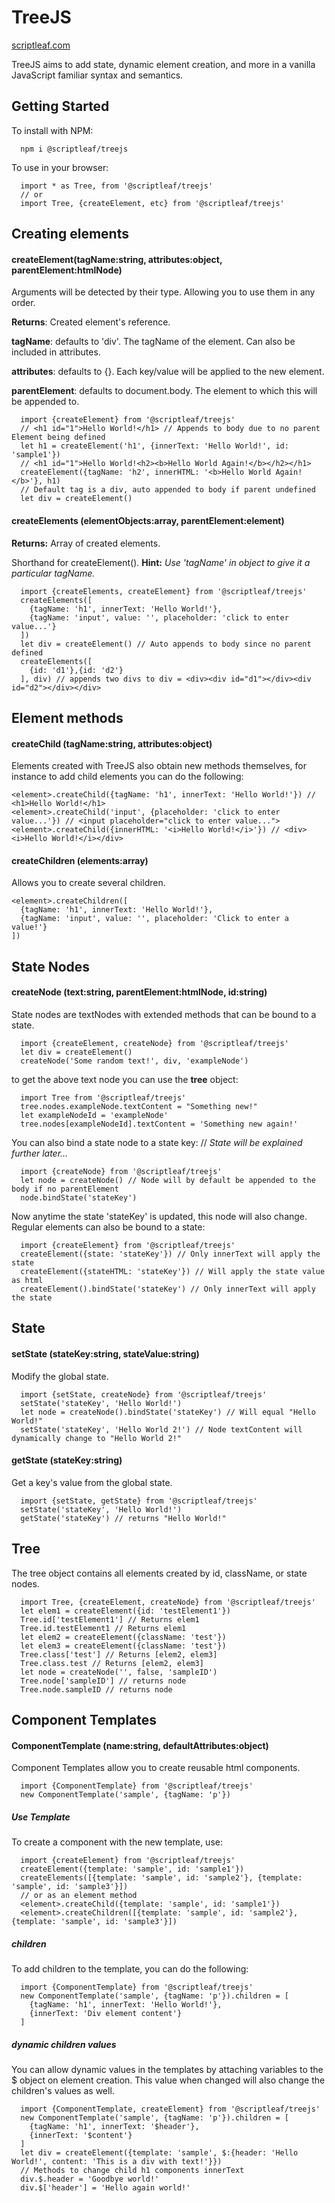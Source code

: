 # TreeJS
[scriptleaf.com](https://scriptleaf.com/)

TreeJS aims to add state, dynamic element creation, and more in a vanilla JavaScript familiar syntax and semantics.

## Getting Started
To install with NPM:
```CLI
  npm i @scriptleaf/treejs
```

To use in your browser:
```JS
  import * as Tree, from '@scriptleaf/treejs'
  // or
  import Tree, {createElement, etc} from '@scriptleaf/treejs'
```

## Creating elements
#### createElement(tagName:string, attributes:object, parentElement:htmlNode)
Arguments will be detected by their type. Allowing you to use them in any order.

**Returns**: Created element's reference.

**tagName**: defaults to 'div'. The tagName of the element. Can also be included in attributes.

**attributes**: defaults to {}. Each key/value will be applied to the new element.

**parentElement**: defaults to document.body. The element to which this will be appended to.
```JS
  import {createElement} from '@scriptleaf/treejs'
  // <h1 id="1">Hello World!</h1> // Appends to body due to no parent Element being defined
  let h1 = createElement('h1', {innerText: 'Hello World!', id: 'sample1'})
  // <h1 id="1">Hello World!<h2><b>Hello World Again!</b></h2></h1>
  createElement({tagName: 'h2', innerHTML: '<b>Hello World Again!</b>'}, h1)
  // Default tag is a div, auto appended to body if parent undefined
  let div = createElement()
```
#### createElements (elementObjects:array, parentElement:element)
**Returns:** Array of created elements.

Shorthand for createElement(). **Hint:** *Use 'tagName' in object to give it a particular tagName.*
```JS
  import {createElements, createElement} from '@scriptleaf/treejs'
  createElements([
    {tagName: 'h1', innerText: 'Hello World!'},
    {tagName: 'input', value: '', placeholder: 'click to enter value...'}
  ])
  let div = createElement() // Auto appends to body since no parent defined
  createElements([
    {id: 'd1'},{id: 'd2'}
  ], div) // appends two divs to div = <div><div id="d1"></div><div id="d2"></div></div>
```
## Element methods
#### createChild (tagName:string, attributes:object)
Elements created with TreeJS also obtain new methods themselves, for instance to add child elements you can do
the following:
```JS
<element>.createChild({tagName: 'h1', innerText: 'Hello World!'}) // <h1>Hello World!</h1>
<element>.createChild('input', {placeholder: 'click to enter value...'}) // <input placeholder="click to enter value...">
<element>.createChild({innerHTML: '<i>Hello World!</i>'}) // <div><i>Hello World!</i></div>
```
#### createChildren (elements:array)
Allows you to create several children.
```JS
<element>.createChildren([
  {tagName: 'h1', innerText: 'Hello World!'},
  {tagName: 'input', value: '', placeholder: 'Click to enter a value!'}
])
```

## State Nodes
#### createNode (text:string, parentElement:htmlNode, id:string)
State nodes are textNodes with extended methods that can be bound to a state.
```JS
  import {createElement, createNode} from '@scriptleaf/treejs'
  let div = createElement()
  createNode('Some random text!', div, 'exampleNode')
```
to get the above text node you can use the **tree** object:
```JS
  import Tree from '@scriptleaf/treejs'
  tree.nodes.exampleNode.textContent = "Something new!"
  let exampleNodeId = 'exampleNode'
  tree.nodes[exampleNodeId].textContent = 'Something new again!'
```
You can also bind a state node to a state key: // *State will be explained further later...*
```JS
  import {createNode} from '@scriptleaf/treejs'
  let node = createNode() // Node will by default be appended to the body if no parentElement
  node.bindState('stateKey')
```
Now anytime the state 'stateKey' is updated, this node will also change. Regular elements can also be bound to a state:
```JS
  import {createElement} from '@scriptleaf/treejs'
  createElement({state: 'stateKey'}) // Only innerText will apply the state
  createElement({stateHTML: 'stateKey'}) // Will apply the state value as html
  createElement().bindState('stateKey') // Only innerText will apply the state
```

## State
#### setState (stateKey:string, stateValue:string)
Modify the global state.
```JS
  import {setState, createNode} from '@scriptleaf/treejs'
  setState('stateKey', 'Hello World!')
  let node = createNode().bindState('stateKey') // Will equal "Hello World!"
  setState('stateKey', 'Hello World 2!') // Node textContent will dynamically change to "Hello World 2!"
```
#### getState (stateKey:string)
Get a key's value from the global state.
```JS
  import {setState, getState} from '@scriptleaf/treejs'
  setState('stateKey', 'Hello World!')
  getState('stateKey') // returns "Hello World!"
```

## Tree
The tree object contains all elements created by id, className, or state nodes.
```JS
  import Tree, {createElement, createNode} from '@scriptleaf/treejs'
  let elem1 = createElement({id: 'testElement1'})
  Tree.id['testElement1'] // Returns elem1
  Tree.id.testElement1 // Returns elem1
  let elem2 = createElement({className: 'test'})
  let elem3 = createElement({className: 'test'})
  Tree.class['test'] // Returns [elem2, elem3]
  Tree.class.test // Returns [elem2, elem3]
  let node = createNode('', false, 'sampleID')
  Tree.node['sampleID'] // returns node
  Tree.node.sampleID // returns node
```

## Component Templates
#### ComponentTemplate (name:string, defaultAttributes:object)
Component Templates allow you to create reusable html components.
```JS
  import {ComponentTemplate} from '@scriptleaf/treejs'
  new ComponentTemplate('sample', {tagName: 'p'})
```
##### Use Template
To create a component with the new template, use:
```JS
  import {createElement} from '@scriptleaf/treejs'
  createElement({template: 'sample', id: 'sample1'})
  createElements([{template: 'sample', id: 'sample2'}, {template: 'sample', id: 'sample3'}])
  // or as an element method
  <element>.createChild({template: 'sample', id: 'sample1'})
  <element>.createChildren([{template: 'sample', id: 'sample2'}, {template: 'sample', id: 'sample3'}])
```
##### children
To add children to the template, you can do the following:
```JS
  import {ComponentTemplate} from '@scriptleaf/treejs'
  new ComponentTemplate('sample', {tagName: 'p'}).children = [
    {tagName: 'h1', innerText: 'Hello World!'},
    {innerText: 'Div element content'}
  ]
```

##### dynamic children values
You can allow dynamic values in the templates by attaching variables to the $ object on element creation. This value when changed will also change the children's values as well.
```JS
  import {ComponentTemplate, createElement} from '@scriptleaf/treejs'
  new ComponentTemplate('sample', {tagName: 'p'}).children = [
    {tagName: 'h1', innerText: '$header'},
    {innerText: '$content'}
  ]
  let div = createElement({template: 'sample', $:{header: 'Hello World!', content: 'This is a div with text!'}})
  // Methods to change child h1 components innerText
  div.$.header = 'Goodbye world!'
  div.$['header'] = 'Hello again world!'
```
